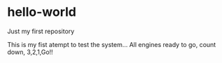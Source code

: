 # hello-world
Just my first repository 

This is my fist atempt to test the system...
All engines ready to go, count down, 3,2,1,Go!!
